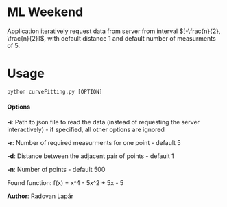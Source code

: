 ML Weekend 
===================

Application iteratively request  data from server from interval $[-\frac{n}{2}, \frac{n}{2}]$, with default distance 1 and default number of measurments of 5.

# Usage

```
python curveFitting.py [OPTION]
```

#### Options
**-i**: Path to json file to read the data (instead of requesting the server interactively) - if specified, all other options are ignored

**-r**: Number of required measurments for one point - default 5

**-d**: Distance between the adjacent pair of points - default 1

**-n**: Number of points - default 500


Found function: 
f(x) = x^4 - 5x^2 + 5x - 5


**Author**: Radovan Lapár
